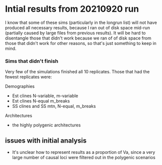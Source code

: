 
# Intial results from 20210920 run

I know that some of these sims (particularly in the longrun list) will not have produced all necessary results, because I ran out of disk space mid-run
(partially caused by large files from previous results). It will be hard to disentangle those that didn't work because we ran of of disk space from those that 
didn't work for other reasons, so that's just something to keep in mind.


### Sims that didn't finish
Very few of the simulations finished all 10 replicates. Those that had the fewest replicates were:

Demographies
- Est clines N-variable, m-variable
- Est clines N-equal m_breaks
- SS clines and SS mtn, N-equal, m_breaks

Architectures
- the highly polygenic architectures

## issues with initial analysis

- It's unclear how to represent results as a proportion of Va, since a very large number of causal loci were filtered out in the polygenic scenarios

